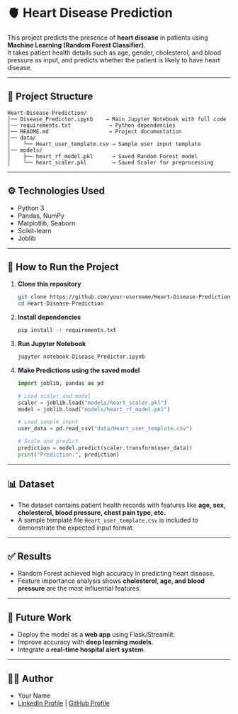 # 🫀 Heart Disease Prediction

This project predicts the presence of **heart disease** in patients using **Machine Learning (Random Forest Classifier)**.  
It takes patient health details such as age, gender, cholesterol, and blood pressure as input, and predicts whether the patient is likely to have heart disease.

---

## 📂 Project Structure
```
Heart-Disease-Prediction/
│── Disease_Predictor.ipynb    → Main Jupyter Notebook with full code
│── requirements.txt            → Python dependencies
│── README.md                   → Project documentation
│── data/
│    └── Heart_user_template.csv → Sample user input template
│── models/
│    ├── heart_rf_model.pkl      → Saved Random Forest model
│    └── heart_scaler.pkl        → Saved Scaler for preprocessing
```

---

## ⚙️ Technologies Used
- Python 3  
- Pandas, NumPy  
- Matplotlib, Seaborn  
- Scikit-learn  
- Joblib  

---

## 🚀 How to Run the Project

1. **Clone this repository**  
   ```bash
   git clone https://github.com/your-username/Heart-Disease-Prediction.git
   cd Heart-Disease-Prediction
   ```

2. **Install dependencies**  
   ```bash
   pip install -r requirements.txt
   ```

3. **Run Jupyter Notebook**  
   ```bash
   jupyter notebook Disease_Predictor.ipynb
   ```

4. **Make Predictions using the saved model**  
   ```python
   import joblib, pandas as pd

   # Load scaler and model
   scaler = joblib.load("models/heart_scaler.pkl")
   model = joblib.load("models/heart_rf_model.pkl")

   # Load sample input
   user_data = pd.read_csv("data/Heart_user_template.csv")

   # Scale and predict
   prediction = model.predict(scaler.transform(user_data))
   print("Prediction:", prediction)
   ```

---

## 📊 Dataset
- The dataset contains patient health records with features like **age, sex, cholesterol, blood pressure, chest pain type, etc.**  
- A sample template file `Heart_user_template.csv` is included to demonstrate the expected input format.  

---

## ✅ Results
- Random Forest achieved high accuracy in predicting heart disease.  
- Feature importance analysis shows **cholesterol, age, and blood pressure** are the most influential features.  

---

## 🔮 Future Work
- Deploy the model as a **web app** using Flask/Streamlit.  
- Improve accuracy with **deep learning models**.  
- Integrate a **real-time hospital alert system**.  

---

## 👨‍💻 Author
- Your Name  
- [LinkedIn Profile](https://www.linkedin.com/) | [GitHub Profile](https://github.com/)

